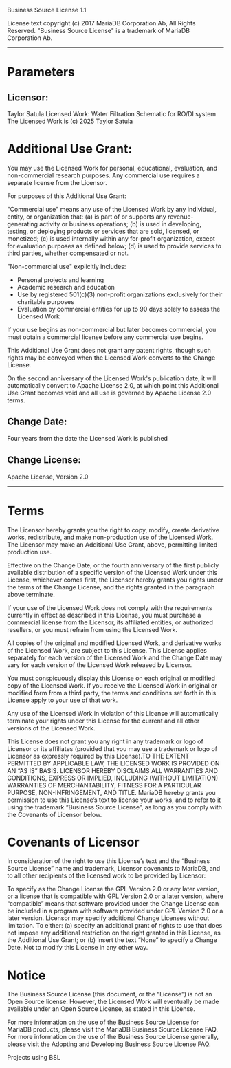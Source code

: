 Business Source License 1.1

License text copyright (c) 2017 MariaDB Corporation Ab, All Rights Reserved.
"Business Source License" is a trademark of MariaDB Corporation Ab.

-----------------------------------------------------------------------------

# Parameters
## Licensor:
Taylor Satula
Licensed Work:        Water Filtration Schematic for RO/DI system
					  The Licensed Work is (c) 2025 Taylor Satula
# Additional Use Grant:
You may use the Licensed Work for personal, educational, evaluation, and non-commercial research purposes. Any commercial use requires a separate license from the Licensor.

For purposes of this Additional Use Grant:

"Commercial use" means any use of the Licensed Work by any individual, entity, or organization that:
(a) is part of or supports any revenue-generating activity or business operations;
(b) is used in developing, testing, or deploying products or services that are sold, licensed, or monetized;
(c) is used internally within any for-profit organization, except for evaluation purposes as defined below;
(d) is used to provide services to third parties, whether compensated or not.

"Non-commercial use" explicitly includes:
- Personal projects and learning
- Academic research and education
- Use by registered 501(c)(3) non-profit organizations exclusively for their charitable purposes
- Evaluation by commercial entities for up to 90 days solely to assess the Licensed Work

If your use begins as non-commercial but later becomes commercial, you must obtain a commercial license before any commercial use begins.

This Additional Use Grant does not grant any patent rights, though such rights may be conveyed when the Licensed Work converts to the Change License.

On the second anniversary of the Licensed Work's publication date, it will automatically convert to Apache License 2.0, at which point this Additional Use Grant becomes void and all use is governed by Apache License 2.0 terms.

## Change Date:          
Four years from the date the Licensed Work is published

## Change License:
Apache License, Version 2.0

-----------------------------------------------------------------------------

# Terms
The Licensor hereby grants you the right to copy, modify, create derivative works, redistribute, and make non-production use of the Licensed Work. The Licensor may make an Additional Use Grant, above, permitting limited production use.

Effective on the Change Date, or the fourth anniversary of the first publicly available distribution of a specific version of the Licensed Work under this License, whichever comes first, the Licensor hereby grants you rights under the terms of the Change License, and the rights granted in the paragraph above terminate.

If your use of the Licensed Work does not comply with the requirements currently in effect as described in this License, you must purchase a commercial license from the Licensor, its affiliated entities, or authorized resellers, or you must refrain from using the Licensed Work.

All copies of the original and modified Licensed Work, and derivative works of the Licensed Work, are subject to this License. This License applies separately for each version of the Licensed Work and the Change Date may vary for each version of the Licensed Work released by Licensor.

You must conspicuously display this License on each original or modified copy of the Licensed Work. If you receive the Licensed Work in original or modified form from a third party, the terms and conditions set forth in this License apply to your use of that work.

Any use of the Licensed Work in violation of this License will automatically terminate your rights under this License for the current and all other versions of the Licensed Work.

This License does not grant you any right in any trademark or logo of Licensor or its affiliates (provided that you may use a trademark or logo of Licensor as expressly required by this License).TO THE EXTENT PERMITTED BY APPLICABLE LAW, THE LICENSED WORK IS PROVIDED ON AN “AS IS” BASIS. LICENSOR HEREBY DISCLAIMS ALL WARRANTIES AND CONDITIONS, EXPRESS OR IMPLIED, INCLUDING (WITHOUT LIMITATION) WARRANTIES OF MERCHANTABILITY, FITNESS FOR A PARTICULAR PURPOSE, NON-INFRINGEMENT, AND TITLE. MariaDB hereby grants you permission to use this License’s text to license your works, and to refer to it using the trademark “Business Source License”, as long as you comply with the Covenants of Licensor below.

# Covenants of Licensor
In consideration of the right to use this License’s text and the “Business Source License” name and trademark, Licensor covenants to MariaDB, and to all other recipients of the licensed work to be provided by Licensor:

To specify as the Change License the GPL Version 2.0 or any later version, or a license that is compatible with GPL Version 2.0 or a later version, where “compatible” means that software provided under the Change License can be included in a program with software provided under GPL Version 2.0 or a later version. Licensor may specify additional Change Licenses without limitation.
To either: (a) specify an additional grant of rights to use that does not impose any additional restriction on the right granted in this License, as the Additional Use Grant; or (b) insert the text “None” to specify a Change Date. Not to modify this License in any other way.

# Notice
The Business Source License (this document, or the “License”) is not an Open Source license. However, the Licensed Work will eventually be made available under an Open Source License, as stated in this License.

For more information on the use of the Business Source License for MariaDB products, please visit the MariaDB Business Source License FAQ. For more information on the use of the Business Source License generally, please visit the Adopting and Developing Business Source License FAQ.

Projects using BSL
